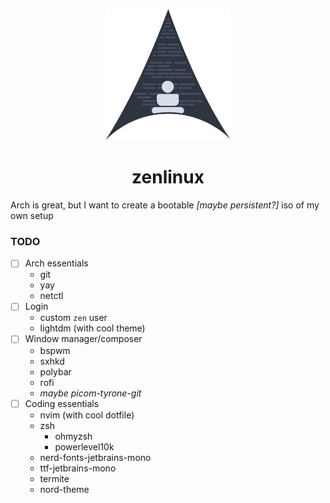 <p align="center"><img src=".github/logo.svg" width="200"/></p>
<h1 align="center">zenlinux</h1>

Arch is great, but I want to create a bootable _[maybe persistent?]_ iso of my own setup

### TODO

- [ ] Arch essentials
  - git
  - yay
  - netctl
- [ ] Login
  - custom `zen` user
  - lightdm (with cool theme)
- [ ] Window manager/composer
  - bspwm
  - sxhkd
  - polybar
  - rofi
  - _maybe picom-tyrone-git_
- [ ] Coding essentials
  - nvim (with cool dotfile)
  - zsh
    - ohmyzsh
    - powerlevel10k
  - nerd-fonts-jetbrains-mono
  - ttf-jetbrains-mono
  - termite
  - nord-theme
